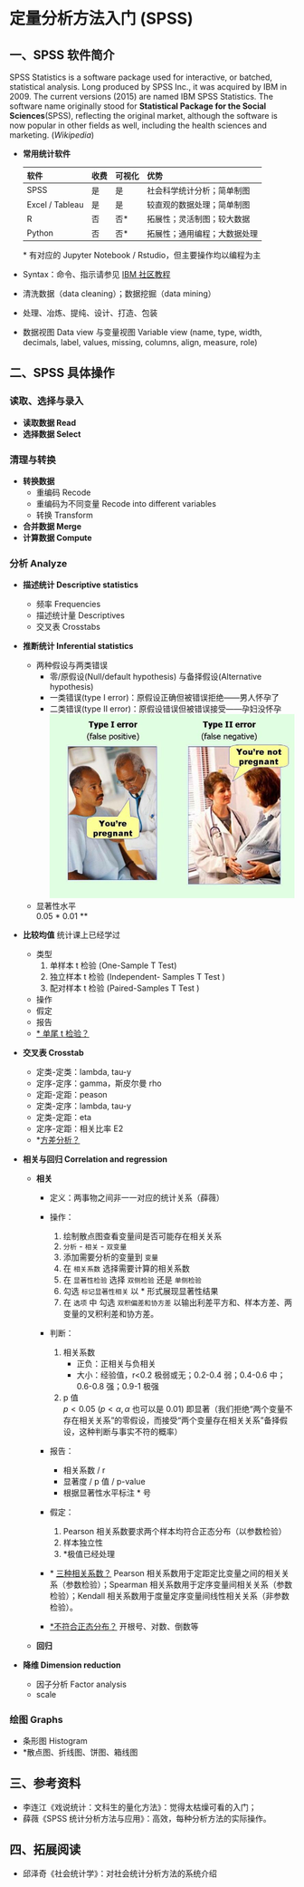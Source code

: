 # 定量分析方法入门 (SPSS)

## 一、SPSS 软件简介

SPSS Statistics is a software package used for interactive, or batched, statistical analysis. Long produced by SPSS Inc., it was acquired by IBM in 2009. The current versions (2015) are named IBM SPSS Statistics. The software name originally stood for **Statistical Package for the Social Sciences**(SPSS), reflecting the original market, although the software is now popular in other fields as well, including the health sciences and marketing. (_Wikipedia_)

- **常用统计软件**

  | 软件            | 收费 | 可视化 | 优势                         |
  | --------------- | ---- | ------ | ---------------------------- |
  | SPSS            | 是   | 是     | 社会科学统计分析；简单制图   |
  | Excel / Tableau | 是   | 是     | 较直观的数据处理；简单制图   |
  | R               | 否   | 否\*   | 拓展性；灵活制图；较大数据   |
  | Python          | 否   | 否\*   | 拓展性；通用编程；大数据处理 |

  \* 有对应的 Jupyter Notebook / Rstudio，但主要操作均以编程为主

- Syntax：命令、指示请参见 [IBM 社区教程](https://www.ibm.com/developerworks/cn/data/library/techarticle/dm-1111zhangsw/index.html)

- 清洗数据（data cleaning）；数据挖掘（data mining）

- 处理、冶炼、提纯、设计、打造、包装

- 数据视图 Data view 与变量视图 Variable view (name, type, width, decimals, label, values, missing, columns, align, measure, role)

## 二、SPSS 具体操作

### 读取、选择与录入

- **读取数据 Read**
- **选择数据 Select**

### 清理与转换

- **转换数据**
  - 重编码 Recode
  - 重编码为不同变量 Recode into different variables
  - 转换 Transform
- **合并数据 Merge**
- **计算数据 Compute**

### 分析 Analyze

- **描述统计 Descriptive statistics**
  - 频率 Frequencies
  - 描述统计量 Descriptives
  - 交叉表 Crosstabs
- **推断统计 Inferential statistics**
  - 两种假设与两类错误
    - 零/原假设(Null/default hypothesis) 与备择假设(Alternative hypothesis)
    - 一类错误(type I error)：原假设正确但被错误拒绝——男人怀孕了
    - 二类错误(type II error)：原假设错误但被错误接受——孕妇没怀孕  
      ![Error Types](https://github.com/reycn/Data-Techs-for-Social-Science/blob/master/res/SPSS/error-types.jpg?raw=true)
  - 显著性水平  
    0.05 \*
    0.01 \*\*
- **比较均值** 统计课上已经学过
  - 类型
    1. 单样本 t 检验 (One-Sample T Test)
    2. 独立样本 t 检验 (Independent- Samples T Test )
    3. 配对样本 t 检验 (Paired-Samples T Test )
  - 操作
  - 假定
  - 报告
  - [\* 单尾 t 检验？](https://wenku.baidu.com/view/e8ff504aa8956bec0975e30a.html)
- **交叉表 Crosstab**
  - 定类-定类：lambda, tau-y
  - 定序-定序：gamma，斯皮尔曼 rho
  - 定距-定距：peason
  - 定类-定序：lambda, tau-y
  - 定类-定距：eta
  - 定序-定距：相关比率 E2
  - \*[方差分析？](https://zhuanlan.zhihu.com/p/26549114)
- **相关与回归 Correlation and regression**

  - **相关**

    - 定义：两事物之间非一一对应的统计关系（薛薇）
    - 操作：

      1. 绘制散点图查看变量间是否可能存在相关关系
      2. `分析` - `相关` - `双变量`
      3. 添加需要分析的变量到 `变量`
      4. 在 `相关系数` 选择需要计算的相关系数
      5. 在 `显著性检验` 选择 `双侧检验` 还是 `单侧检验`
      6. 勾选 `标记显著性相关` 以 \* 形式展现显著性结果
      7. 在 `选项` 中 勾选 `双积偏差和协方差` 以输出利差平方和、样本方差、两变量的叉积利差和协方差。

    - 判断：
      1. 相关系数
         - 正负：正相关与负相关
         - 大小：经验值，r<0.2 极弱或无；0.2-0.4 弱；0.4-0.6 中；0.6-0.8 强；0.9-1 极强
      2. p 值  
         $p < 0.05$ ($p < \alpha, \alpha$ 也可以是 0.01) 即显著（我们拒绝“两个变量不存在相关关系”的零假设，而接受“两个变量存在相关关系”备择假设，这种判断与事实不符的概率）
    - 报告：

      - 相关系数 / r
      - 显著度 / p 值 / p-value
      - 根据显著性水平标注 \* 号

    - 假定：
      1. Pearson 相关系数要求两个样本均符合正态分布（以参数检验）
      2. 样本独立性
      3. \*极值已经处理
    - \* [三种相关系数？](https://zhuanlan.zhihu.com/p/34717666) Pearson 相关系数用于定距定比变量之间的相关关系（参数检验）；Spearman 相关系数用于定序变量间相关关系（参数检验）；Kendall 相关系数用于度量定序变量间线性相关关系（非参数检验）。
    - [\*不符合正态分布？](https://zhuanlan.zhihu.com/p/27013779) 开根号、对数、倒数等

  - **回归**

- **降维 Dimension reduction**
  - 因子分析 Factor analysis
  - scale

### 绘图 Graphs

- 条形图 Histogram
- \*散点图、折线图、饼图、箱线图

## 三、参考资料

- 李连江《戏说统计：文科生的量化方法》：觉得太枯燥可看的入门；
- 薛薇《SPSS 统计分析方法与应用》：高效，每种分析方法的实际操作。

## 四、拓展阅读

- 邱泽奇《社会统计学》：对社会统计分析方法的系统介绍
